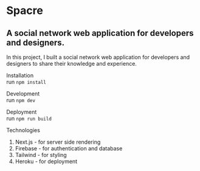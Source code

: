 # Spacre

## A social network web application for developers and designers.

In this project, I built a social network web application for developers and designers to share their knowledge and experience.

Installation
<br>run `npm install`

Development
<br>run `npm dev`

Deployment
<br>run `npm run build`

Technologies
1. Next.js - for server side rendering
2. Firebase - for authentication and database
3. Tailwind - for styling
4. Heroku - for deployment